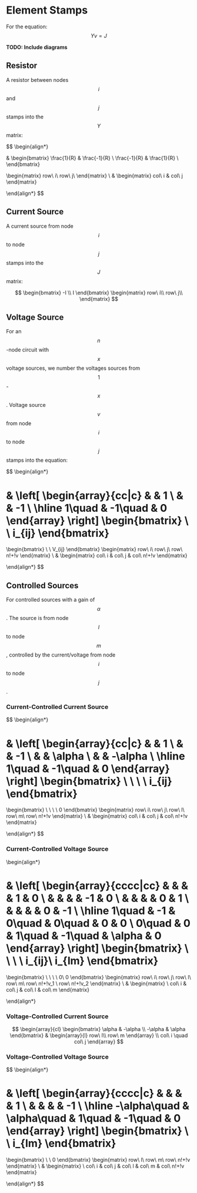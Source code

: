 # Element Stamps

For the equation:
$$
Yv=J
$$

**TODO: Include diagrams**

## Resistor

A resistor between nodes $$i$$ and $$j$$ stamps into the $$Y$$ matrix:

$$
\begin{align*}

&
\begin{bmatrix}
\frac{1}{R} & \frac{-1}{R} \\
\frac{-1}{R} & \frac{1}{R} \\
\end{bmatrix}

\begin{matrix}
row\ i\\
row\ j\\
\end{matrix}
\\
&
\begin{matrix}
col\ i & col\ j
\end{matrix}

\end{align*}
$$

## Current Source

A current source from node $$i$$ to node $$j$$ stamps into the $$J$$ matrix:

$$
\begin{bmatrix}
-I \\
I
\end{bmatrix}
\begin{matrix}
row\ i\\
row\ j\\
\end{matrix}
$$

## Voltage Source

For an $$n$$-node circuit with $$x$$ voltage sources, we number the voltages sources from $$1$$-$$x$$. Voltage source $$v$$ from node $$i$$ to node $$j$$ stamps into the equation:

$$
\begin{align*}

&
\left[
\begin{array}{cc|c}
 &  & 1 \\
 &  & -1 \\
\hline
1\quad & -1\quad & 0
\end{array}
\right]
\begin{bmatrix}
 \\
 \\
i_{ij}
\end{bmatrix}
=
\begin{bmatrix}
 \\
 \\
V_{ij}
\end{bmatrix}
\begin{matrix}
row\ i\\
row\ j\\
row\ n\!+\!v
\end{matrix}
\\
&
\begin{matrix}
col\ i & col\ j & col\ n\!+\!v
\end{matrix}

\end{align*}
$$

## Controlled Sources

For controlled sources with a gain of $$\alpha$$. The source is from node $$l$$ to node $$m$$, controlled by the current/voltage from node $$i$$ to node $$j$$.

### Current-Controlled Current Source

$$
\begin{align*}

&
\left[
\begin{array}{cc|c}
 &  & 1 \\
 &  & -1 \\
 &  & \alpha \\
 &  & -\alpha \\
\hline
1\quad & -1\quad & 0
\end{array}
\right]
\begin{bmatrix}
 \\
 \\
 \\
 \\
i_{ij}
\end{bmatrix}
=
\begin{bmatrix}
 \\
 \\
 \\
 \\
0
\end{bmatrix}
\begin{matrix}
row\ i\\
row\ j\\
row\ l\\
row\ m\\
row\ n\!+\!v
\end{matrix}
\\
&
\begin{matrix}
col\ i & col\ j & col\ n\!+\!v
\end{matrix}

\end{align*}
$$

### Current-Controlled Voltage Source

\begin{align*}

&
\left[
\begin{array}{cccc|cc}
 & & & & 1 & 0 \\
 & & & & -1 & 0 \\
 & & & & 0 & 1 \\
 & & & & 0 & -1 \\
\hline
1\quad & -1 & 0\quad & 0\quad & 0 & 0 \\
0\quad & 0 & 1\quad & -1\quad & \alpha & 0
\end{array}
\right]
\begin{bmatrix}
 \\
 \\
 \\
 \\
i_{ij}\\
i_{lm}
\end{bmatrix}
=
\begin{bmatrix}
 \\
 \\
 \\
 \\
0\\
0
\end{bmatrix}
\begin{matrix}
row\ i\\
row\ j\\
row\ l\\
row\ m\\
row\ n\!+\!v_1 \\
row\ n\!+\!v_2
\end{matrix}
\\
&
\begin{matrix}
\ col\ i & col\ j & col\ l & col\ m
\end{matrix}

\end{align*}

### Voltage-Controlled Current Source

$$
\begin{array}{cl}
\begin{bmatrix}
\alpha & -\alpha \\
-\alpha & \alpha
\end{bmatrix}
&
\begin{array}{l}
row\ l\\
row\ m
\end{array}
\\
col\ i \quad col\ j
\end{array}
$$

### Voltage-Controlled Voltage Source

$$
\begin{align*}

&
\left[
\begin{array}{cccc|c}
 & & & & 1 \\
 & & & & -1 \\
\hline
-\alpha\quad & \alpha\quad & 1\quad & -1\quad & 0
\end{array}
\right]
\begin{bmatrix}
 \\
 \\
i_{lm}
\end{bmatrix}
=
\begin{bmatrix}
 \\
 \\
0
\end{bmatrix}
\begin{matrix}
row\ l\\
row\ m\\
row\ n\!+\!v
\end{matrix}
\\
&
\begin{matrix}
\ col\ i & col\ j & col\ l & col\ m & col\ n\!+\!v
\end{matrix}

\end{align*}
$$



